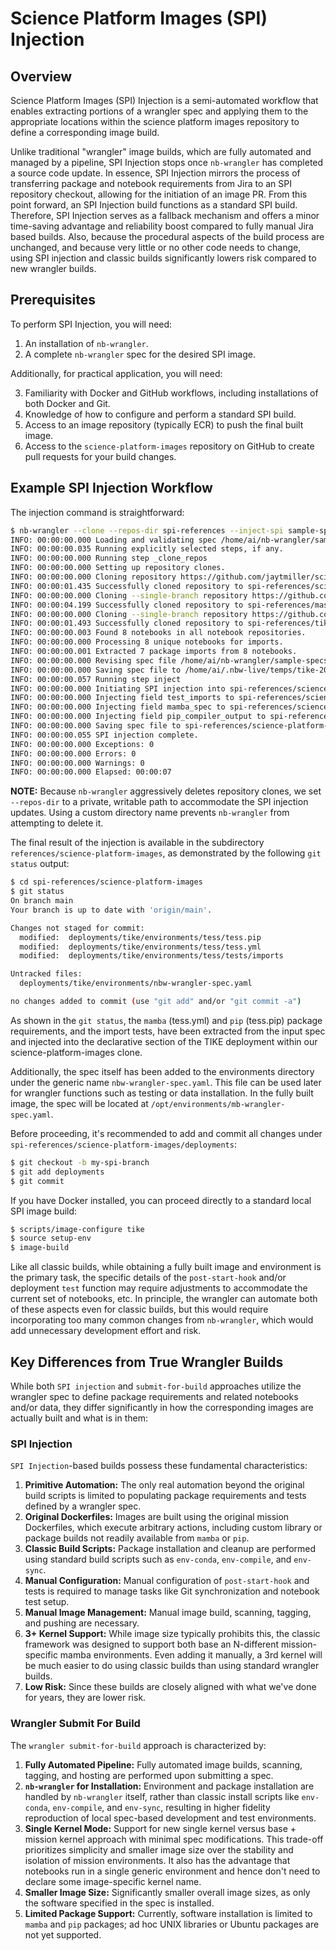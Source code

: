 # Science Platform Images (SPI) Injection

## Overview

Science Platform Images (SPI) Injection is a semi-automated workflow that enables extracting portions of a wrangler spec and applying them to the appropriate locations within the science platform images repository to define a corresponding image build.

Unlike traditional "wrangler" image builds, which are fully automated and managed by a pipeline, SPI Injection stops once `nb-wrangler` has completed a source code update. In essence, SPI Injection mirrors the process of transferring package and notebook requirements from Jira to an SPI repository checkout, allowing for the initiation of an image PR. From this point forward, an SPI Injection build functions as a standard SPI build. Therefore, SPI Injection serves as a fallback mechanism and offers a minor time-saving advantage and reliability boost compared to fully manual Jira based builds. Also, because the procedural aspects of the build process are unchanged,  and because very little or no other code needs to change, using SPI injection and classic builds significantly lowers risk compared to new wrangler builds.

## Prerequisites

To perform SPI Injection, you will need:

1. An installation of `nb-wrangler`.
2. A complete `nb-wrangler` spec for the desired SPI image.

Additionally, for practical application, you will need:

3. Familiarity with Docker and GitHub workflows, including installations of both Docker and Git.
4. Knowledge of how to configure and perform a standard SPI build.
5. Access to an image repository (typically ECR) to push the final built image.
6. Access to the `science-platform-images` repository on GitHub to create pull requests for your build changes.

## Example SPI Injection Workflow

The injection command is straightforward:

```bash
$ nb-wrangler --clone --repos-dir spi-references --inject-spi sample-specs/tike-2025-07-beta.yaml
INFO: 00:00:00.000 Loading and validating spec /home/ai/nb-wrangler/sample-specs/tike-2025-07-beta.yaml
INFO: 00:00:00.035 Running explicitly selected steps, if any.
INFO: 00:00:00.000 Running step _clone_repos
INFO: 00:00:00.000 Setting up repository clones.
INFO: 00:00:00.000 Cloning repository https://github.com/jaytmiller/science-platform-images.git to spi-references/science-platform-images.
INFO: 00:00:01.435 Successfully cloned repository to spi-references/science-platform-images.
INFO: 00:00:00.000 Cloning --single-branch repository https://github.com/spacetelescope/mast_notebooks to spi-references/mast_notebooks.
INFO: 00:00:04.199 Successfully cloned repository to spi-references/mast_notebooks.
INFO: 00:00:00.000 Cloning --single-branch repository https://github.com/spacetelescope/tike_content to spi-references/tike_content.
INFO: 00:00:01.493 Successfully cloned repository to spi-references/tike_content.
INFO: 00:00:00.003 Found 8 notebooks in all notebook repositories.
INFO: 00:00:00.000 Processing 8 unique notebooks for imports.
INFO: 00:00:00.001 Extracted 7 package imports from 8 notebooks.
INFO: 00:00:00.000 Revising spec file /home/ai/nb-wrangler/sample-specs/tike-2025-07-beta.yaml.
INFO: 00:00:00.000 Saving spec file to /home/ai/.nbw-live/temps/tike-2025-07-beta.yaml.
INFO: 00:00:00.057 Running step inject
INFO: 00:00:00.000 Initiating SPI injection into spi-references/science-platform-images for tike kernel tess...
INFO: 00:00:00.000 Injecting field test_imports to spi-references/science-platform-images/deployments/tike/environments/tess/tests/imports
INFO: 00:00:00.000 Injecting field mamba_spec to spi-references/science-platform-images/deployments/tike/environments/tess/tess.yml
INFO: 00:00:00.000 Injecting field pip_compiler_output to spi-references/science-platform-images/deployments/tike/environments/tess/tess.pip
INFO: 00:00:00.000 Saving spec file to spi-references/science-platform-images/deployments/tike/environments/nbw-wrangler-spec.yaml.
INFO: 00:00:00.055 SPI injection complete.
INFO: 00:00:00.000 Exceptions: 0
INFO: 00:00:00.000 Errors: 0
INFO: 00:00:00.000 Warnings: 0
INFO: 00:00:00.000 Elapsed: 00:00:07
```

**NOTE:** Because `nb-wrangler` aggressively deletes repository clones, we set `--repos-dir` to a private, writable path to accommodate the SPI injection updates. Using a custom directory name prevents `nb-wrangler` from attempting to delete it.

The final result of the injection is available in the subdirectory `references/science-platform-images`, as demonstrated by the following `git status` output:

```bash
$ cd spi-references/science-platform-images
$ git status
On branch main
Your branch is up to date with 'origin/main'.

Changes not staged for commit:
  modified:  deployments/tike/environments/tess/tess.pip
  modified:  deployments/tike/environments/tess/tess.yml
  modified:  deployments/tike/environments/tess/tests/imports

Untracked files:
  deployments/tike/environments/nbw-wrangler-spec.yaml

no changes added to commit (use "git add" and/or "git commit -a")
```

As shown in the `git status`, the `mamba` (tess.yml) and `pip` (tess.pip) package requirements, and the import tests, have been extracted from the input spec and injected into the declarative section of the TIKE deployment within our science-platform-images clone.

Additionally, the spec itself has been added to the environments directory under the generic name `nbw-wrangler-spec.yaml`. This file can be used later for wrangler functions such as testing or data installation. In the fully built image, the spec will be located at `/opt/environments/mb-wrangler-spec.yaml`.

Before proceeding, it's recommended to add and commit all changes under `spi-references/science-platform-images/deployments`:

```bash
$ git checkout -b my-spi-branch
$ git add deployments
$ git commit
```

If you have Docker installed, you can proceed directly to a standard local SPI image build:

```bash
$ scripts/image-configure tike
$ source setup-env
$ image-build
```

Like all classic builds, while obtaining a fully built image and environment is the primary task, the specific details of the `post-start-hook` and/or deployment `test` function may require adjustments to accommodate the current set of notebooks, etc. In principle, the wrangler can automate both of these aspects even for classic builds, but this would require incorporating too many common changes from `nb-wrangler`, which would add unnecessary development effort and risk.

## Key Differences from True Wrangler Builds

While both `SPI injection` and `submit-for-build` approaches utilize the wrangler spec to define package requirements and related notebooks and/or data, they differ significantly in how the corresponding images are actually built and what is in them:

### SPI Injection

`SPI Injection`-based builds possess these fundamental characteristics:

1. **Primitive Automation:** The only real automation beyond the original build scripts is limited to populating package requirements and tests defined by a wrangler spec.
2. **Original Dockerfiles:** Images are built using the original mission Dockerfiles, which execute arbitrary actions, including custom library or package builds not readily available from `mamba` or `pip`.
3. **Classic Build Scripts:** Package installation and cleanup are performed using standard build scripts such as `env-conda`, `env-compile`, and `env-sync`.
4. **Manual Configuration:** Manual configuration of `post-start-hook` and tests is required to manage tasks like Git synchronization and notebook test setup.
5. **Manual Image Management:** Manual image build, scanning, tagging, and pushing are necessary.
6. **3+ Kernel Support:** While image size typically prohibits this,  the classic framework was designed to support both base an N-different mission-specific mamba environments.  Even adding it
manually, a 3rd kernel will be much easier to do using classic builds than using standard wrangler builds.
6. **Low Risk:** Since these builds are closely aligned with what we've done for years, they are lower risk.

### Wrangler Submit For Build

The `wrangler submit-for-build` approach is characterized by:

1. **Fully Automated Pipeline:** Fully automated image builds, scanning, tagging, and hosting are performed upon submitting a spec.
2. **`nb-wrangler` for Installation:** Environment and package installation are handled by `nb-wrangler` itself, rather than classic install scripts like `env-conda`, `env-compile`, and `env-sync`, resulting in higher fidelity reproduction of local spec-based development and test environments.
3. **Single Kernel Mode:** Support for new single kernel versus base + mission kernel approach with minimal spec modifications. This trade-off prioritizes simplicity and smaller image size over the stability and isolation of mission environments. It also has the advantage that notebooks run in a
single generic environment and hence don't need to declare some image-specific kernel name.
4. **Smaller Image Size:** Significantly smaller overall image sizes, as only the software specified in the spec is installed.
5. **Limited Package Support:** Currently, software installation is limited to `mamba` and `pip` packages; ad hoc UNIX libraries or Ubuntu packages are not yet supported.